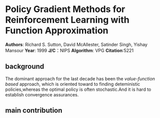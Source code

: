 # Policy Gradient Methods for Reinforcement Learning with Function Approximation
**Authors**: Richard S. Sutton, David McAllester, Satinder Singh, Yishay Mansour
**Year**: 1999
**J/C**：NIPS
**Algorithm**: VPG
**Citation**:5221
## background
The dominant approach for the last decade has been the *value-function based* approach, which is oriented toward to finding deteministic policies,whereas the optimal policy is often stochastic.And it is hard to establish convergence assurances.

## main contribution